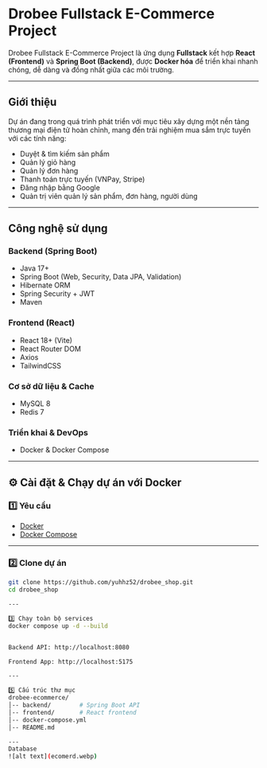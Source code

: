 # Drobee Fullstack E-Commerce Project 

Drobee Fullstack E-Commerce Project là ứng dụng **Fullstack** kết hợp **React (Frontend)** và **Spring Boot (Backend)**, được **Docker hóa** để triển khai nhanh chóng, dễ dàng và đồng nhất giữa các môi trường.

---

## Giới thiệu
Dự án đang trong quá trình phát triển với mục tiêu xây dựng một nền tảng thương mại điện tử hoàn chỉnh, mang đến trải nghiệm mua sắm trực tuyến với các tính năng:

- Duyệt & tìm kiếm sản phẩm  
- Quản lý giỏ hàng  
- Quản lý đơn hàng  
- Thanh toán trực tuyến (VNPay, Stripe)  
- Đăng nhập bằng Google  
- Quản trị viên quản lý sản phẩm, đơn hàng, người dùng  

---

## Công nghệ sử dụng

### **Backend (Spring Boot)**
- Java 17+
- Spring Boot (Web, Security, Data JPA, Validation)
- Hibernate ORM
- Spring Security + JWT
- Maven

### **Frontend (React)**
- React 18+ (Vite)
- React Router DOM
- Axios
- TailwindCSS

### **Cơ sở dữ liệu & Cache**
- MySQL 8
- Redis 7

### **Triển khai & DevOps**
- Docker & Docker Compose

---

## ⚙️ Cài đặt & Chạy dự án với Docker

### 1️⃣ Yêu cầu
- [Docker](https://www.docker.com/products/docker-desktop/)  
- [Docker Compose](https://docs.docker.com/compose/)  

---

### 2️⃣ Clone dự án
```bash
git clone https://github.com/yuhhz52/drobee_shop.git
cd drobee_shop

---

3️⃣ Chạy toàn bộ services
docker compose up -d --build


Backend API: http://localhost:8080

Frontend App: http://localhost:5175

---

5️⃣ Cấu trúc thư mục
drobee-ecommerce/
│-- backend/        # Spring Boot API
│-- frontend/       # React frontend
│-- docker-compose.yml
│-- README.md

--- 
Database
![alt text](ecomerd.webp)